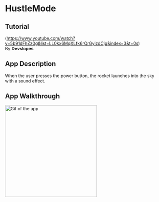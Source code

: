 # HustleMode

## Tutorial 
(https://www.youtube.com/watch?v=5b91dFhZz0g&list=LL0kx6MqXLfk6rQrGyizdCjg&index=3&t=0s) <br> 
By **Devslopes**

## App Description 
When the user presses the power button, the rocket launches into the sky with a sound effect. 

## App Walkthrough 

<img src = "http://g.recordit.co/DhvvV1DzSr.gif" alt="Gif of the app" width=300>
